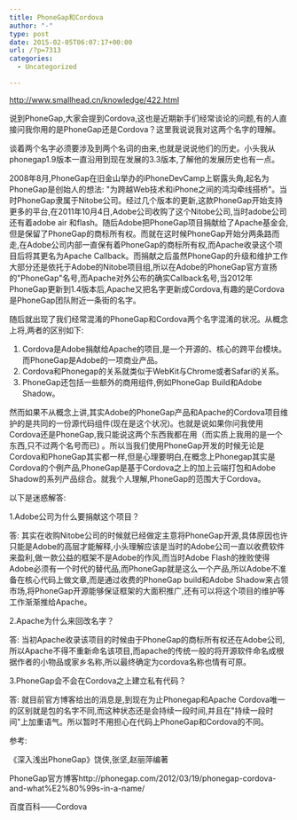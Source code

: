 ```yaml
---
title: PhoneGap和Cordova
author: "-"
type: post
date: 2015-02-05T06:07:17+00:00
url: /?p=7313
categories:
  - Uncategorized

---
```

http://www.smallhead.cn/knowledge/422.html

说到PhoneGap,大家会提到Cordova,这也是近期新手们经常谈论的问题,有的人直接问我你用的是PhoneGap还是Cordova？这里我说说我对这两个名字的理解。

谈着两个名字必须要涉及到两个名词的由来,也就是说说他们的历史。小头我从phonegap1.9版本一直沿用到现在发展的3.3版本,了解他的发展历史也有一点。

2008年8月,PhoneGap在旧金山举办的iPhoneDevCamp上崭露头角,起名为PhoneGap是创始人的想法: "为跨越Web技术和iPhone之间的鸿沟牵线搭桥"。当时PhoneGap隶属于Nitobe公司。经过几个版本的更新,这款PhoneGap开始支持更多的平台,在2011年10月4日,Adobe公司收购了这个Nitobe公司,当时adobe公司还有着adobe air 和flash。随后Adobe把PhoneGap项目捐献给了Apache基金会,但是保留了PhoneGap的商标所有权。而就在这时候PhoneGap开始分两条路而走,在Adobe公司内部一直保有着PhoneGap的商标所有权,而Apache收录这个项目后将其更名为Apache Callback。而捐献之后虽然PhoneGap的升级和维护工作大部分还是依托于Adobe的Nitobe项目组,所以在Adobe的PhoneGap官方宣扬的"PhoneGap"名号,而Apache对外公布的确实Callback名号,当2012年PhoneGap更新到1.4版本后,Apache又把名字更新成Cordova,有趣的是Cordova是PhoneGap团队附近一条街的名字。

随后就出现了我们经常混淆的PhoneGap和Cordova两个名字混淆的状况。从概念上将,两者的区别如下: 

  1. Cordova是Adobe捐献给Apache的项目,是一个开源的、核心的跨平台模块。而PhoneGap是Adobe的一项商业产品。
  2. Cordova和Phonegap的关系就类似于WebKit与Chrome或者Safari的关系。
  3. PhoneGap还包括一些额外的商用组件,例如PhoneGap Build和Adobe Shadow。

然而如果不从概念上讲,其实Adobe的PhoneGap产品和Apache的Cordova项目维护的是共同的一份源代码组件(现在是这个状况)。也就是说如果你问我使用Cordova还是PhoneGap,我只能说这两个东西我都在用（而实质上我用的是一个东西,只不过两个名号而已) 。所以当我们使用PhoneGap开发的时候无论是Cordova和PhoneGap其实都一样,但是心理要明白,在概念上Phonegap其实是Cordova的个例产品,PhoneGap是基于Cordova之上的加上云端打包和Adobe Shadow的系列产品综合。就我个人理解,PhoneGap的范围大于Cordova。

以下是迷惑解答: 

1.Adobe公司为什么要捐献这个项目？

答: 其实在收购Nitobe公司的时候就已经做定主意将PhoneGap开源,具体原因也许只能是Adobe的高层才能解释,小头理解应该是当时的Adobe公司一直以收费软件来盈利,做一款公益的框架不是Adobe的作风,而当时Adobe Flash的挫败使得Adobe必须有一个时代的替代品,而PhoneGap就是这么一个产品,所以Adobe不准备在核心代码上做文章,而是通过收费的PhoneGap build和Adobe Shadow来占领市场,将PhoneGap开源能够保证框架的大面积推广,还有可以将这个项目的维护等工作渐渐推给Apache。

2.Apache为什么来回改名字？

答: 当初Apache收录该项目的时候由于PhoneGap的商标所有权还在Adobe公司,所以Apache不得不重新命名该项目,而apache的传统一般的将开源软件命名成根据作者的小物品或家乡名称,所以最终确定为cordova名称也情有可原。

3.PhoneGap会不会在Cordova之上建立私有代码？

答: 就目前官方博客给出的消息是,到现在为止Phonegap和Apache Cordova唯一的区别就是包的名字不同,而这种状态还是会持续一段时间,并且在"持续一段时间"上加重语气。所以暂时不用担心在代码上PhoneGap和Cordova的不同。

参考: 

《深入浅出PhoneGap》饶侠,张坚,赵丽萍编著

PhoneGap官方博客http://phonegap.com/2012/03/19/phonegap-cordova-and-what%E2%80%99s-in-a-name/

百度百科——Cordova